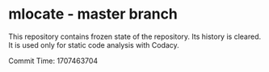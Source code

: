 # mlocate - master branch

This repository contains frozen state of the repository.
Its history is cleared. It is used only for static code
analysis with Codacy.

Commit Time: 1707463704